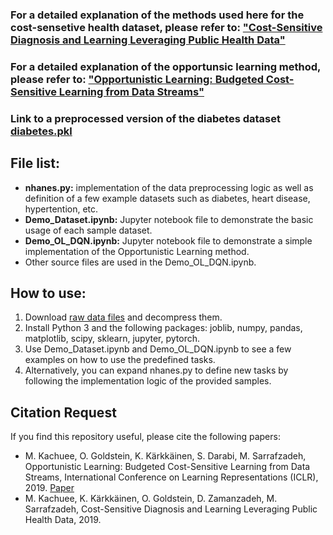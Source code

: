 
### For a detailed explanation of the methods used here for the cost-sensetive health dataset, please refer to: ["Cost-Sensitive Diagnosis and Learning Leveraging Public Health Data"](https://arxiv.org/abs/1902.07102)

### For a detailed explanation of the opportunsic learning method, please refer to: ["Opportunistic Learning: Budgeted Cost-Sensitive Learning from Data Streams"](https://openreview.net/forum?id=S1eOHo09KX)

### Link to a preprocessed version of the diabetes dataset [diabetes.pkl](https://drive.google.com/file/d/10KfOQ1N6QKHc9XB9lq3ib96H4APhlygI/view?usp=sharing)

## File list:
- **nhanes.py:** implementation of the data preprocessing logic as well as definition of a few example datasets such as diabetes, heart disease, hypertention, etc.
- **Demo_Dataset.ipynb:** Jupyter notebook file to demonstrate the basic usage of each sample dataset.
- **Demo_OL_DQN.ipynb:** Jupyter notebook file to demonstrate a simple implementation of the Opportunistic Learning method.
- Other source files are used in the Demo_OL_DQN.ipynb.


## How to use:
1) Download [raw data files](https://drive.google.com/file/d/1hFp7O747408D8t5442f0Sjit7wXKXI1z/view?usp=sharing) and decompress them.
2) Install Python 3 and the following packages: joblib, numpy, pandas, matplotlib, scipy, sklearn, jupyter, pytorch.
3) Use Demo_Dataset.ipynb and Demo_OL_DQN.ipynb to see a few examples on how to use the predefined tasks.
4) Alternatively, you can expand nhanes.py to define new tasks by following the implementation logic of the provided samples.

## Citation Request
If you find this repository useful, please cite the following papers:

* M. Kachuee, O. Goldstein, K. Kärkkäinen, S. Darabi, M. Sarrafzadeh, Opportunistic Learning: Budgeted Cost-Sensitive Learning from Data Streams, International Conference on Learning Representations (ICLR), 2019. [Paper](https://openreview.net/forum?id=S1eOHo09KX)
* M. Kachuee, K. Kärkkäinen, O. Goldstein, D. Zamanzadeh, M. Sarrafzadeh, Cost-Sensitive Diagnosis and Learning Leveraging Public Health Data, 2019. 
